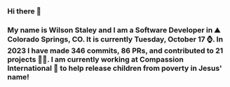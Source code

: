 ### Hi there 👋

### My name is Wilson Staley and I am a Software Developer in ⛰ Colorado Springs, CO.  It is currently Tuesday, October 17 ⌚. In 2023 I have made 346 commits, 86 PRs, and contributed to 21 projects 👨‍💻. I am currently working at Compassion International 🏢 to help release children from poverty in Jesus' name!